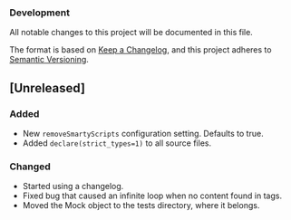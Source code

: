 ### Development

All notable changes to this project will be documented in this file.

The format is based on [Keep a Changelog](https://keepachangelog.com/en/1.0.0/),
and this project adheres to [Semantic Versioning](https://semver.org/spec/v2.0.0.html).

## [Unreleased]

### Added
- New `removeSmartyScripts` configuration setting. Defaults to true.
- Added `declare(strict_types=1)` to all source files.

### Changed
- Started using a changelog.
- Fixed bug that caused an infinite loop when no content found in tags.
- Moved the Mock object to the tests directory, where it belongs.
